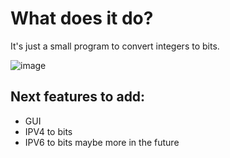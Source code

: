# What does it do?
It's just a small program to convert integers to bits.

![image](https://github.com/LoulouNoLegend/Integer2Bits/assets/40952934/5cd83234-423e-4434-8908-230f62720d9b)


## Next features to add:
  - GUI
  - IPV4 to bits
  - IPV6 to bits
maybe more in the future

